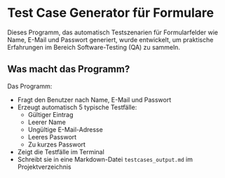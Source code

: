 # Test Case Generator für Formulare

Dieses Programm, das automatisch Testszenarien für Formularfelder wie Name, E-Mail und Passwort generiert, wurde entwickelt, um praktische Erfahrungen im Bereich Software-Testing (QA) zu sammeln.

## Was macht das Programm?

Das Programm:

- Fragt den Benutzer nach Name, E-Mail und Passwort
- Erzeugt automatisch 5 typische Testfälle:
  - Gültiger Eintrag
  - Leerer Name
  - Ungültige E-Mail-Adresse
  - Leeres Passwort
  - Zu kurzes Passwort
- Zeigt die Testfälle im Terminal
- Schreibt sie in eine Markdown-Datei `testcases_output.md` im Projektverzeichnis